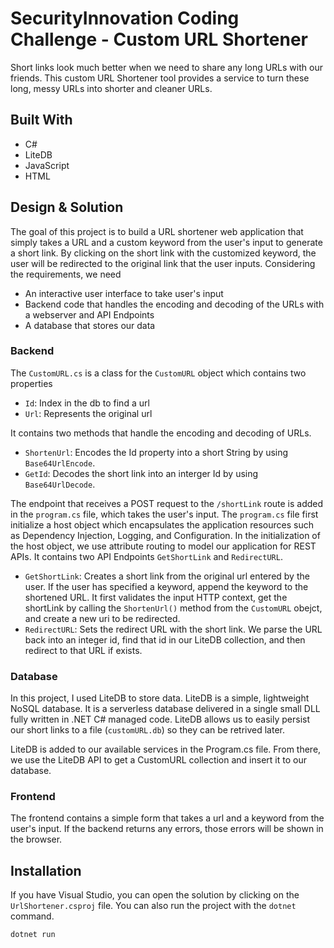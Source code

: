 # SecurityInnovation Coding Challenge - Custom URL Shortener

Short links look much better when we need to share any long URLs 
with our friends. This custom URL Shortener tool provides a service 
to turn these long, messy URLs into shorter and cleaner URLs.

## Built With
- C#
- LiteDB
- JavaScript
- HTML

## Design & Solution
The goal of this project is to build a URL shortener web application that simply takes a URL and a custom keyword from the user's input to generate a short link.
By clicking on the short link with the customized keyword, the user will be redirected to the original link that the user inputs. Considering the requirements, we need

- An interactive user interface to take user's input
- Backend code that handles the encoding and decoding of the URLs with a webserver and API Endpoints
- A database that stores our data

### Backend
The `CustomURL.cs` is a class for the `CustomURL` object which contains two properties
- `Id`: Index in the db to find a url
- `Url`: Represents the original url

It contains two methods that handle the encoding and decoding of URLs.
- `ShortenUrl`: Encodes the Id property into a short String by using `Base64UrlEncode`.
- `GetId`: Decodes the short link into an interger Id by using `Base64UrlDecode`.

The endpoint that receives a POST request to the `/shortLink` route is added in the `program.cs` file, which takes the user's input.
The `program.cs` file first initialize a host object which encapsulates the application resources such as Dependency Injection, Logging, and Configuration. In the initialization of the host object, we use attribute routing to model our application for REST APIs.
It contains two API Endpoints `GetShortLink` and `RedirectURL`.
- `GetShortLink`: Creates a short link from the original url entered by the user. 
If the user has specified a keyword, append the keyword to the shortened URL. It first validates the input HTTP context, get the shortLink by calling the `ShortenUrl()` method from the `CustomURL` obejct, and create a new uri to be redirected.
- `RedirectURL`: Sets the redirect URL with the short link. We parse the URL back into an integer id, find that id in our LiteDB collection, and then redirect to that URL if exists.

### Database
In this project, I used LiteDB to store data. LiteDB is a simple, lightweight NoSQL database. It is a serverless database delivered in a single small DLL fully written in .NET C# managed code.
LiteDB allows us to easily persist our short links to a file (`customURL.db`) so they can be retrived later. 

LiteDB is added to our available services in the Program.cs file. From there, we use the LiteDB API to get a CustomURL collection and insert it to our database.

### Frontend
The frontend contains a simple form that takes a url and a keyword from the user's input. If the backend returns any errors, those errors will be shown in the browser.

## Installation

If you have Visual Studio, you can open the solution by clicking on the `UrlShortener.csproj` file. You can also run the project with the `dotnet` command.

```bash
dotnet run
```